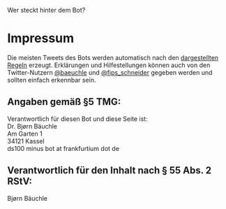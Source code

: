<p id="meta">
<title>DS-100: Impressum</title>
<desc>Wer steckt hinter dem Bot?</desc>
</p>

Impressum
=========

Die meisten Tweets des Bots werden automatisch nach den [dargestellten
Regeln](/finde-lang.html) erzeugt. Erklärungen und Hilfestellungen
können auch von den Twitter-Nutzern
[@baeuchle](https://twitter.com/baeuchle/) und
[@fips\_schneider](https://twitter.com/fips_schneider/) gegeben werden
und sollten einfach erkennbar sein.

Angaben gemäß §5 TMG:
---------------------

Verantwortlich für diesen Bot und diese Seite ist:<br/>
Dr. Bjørn Bäuchle<br/>
Am Garten 1<br/>
34121 Kassel<br/>
ds100 minus bot at frankfurtium dot de

Verantwortlich für den Inhalt nach § 55 Abs. 2 RStV:
----------------------------------------------------

Bjørn Bäuchle
